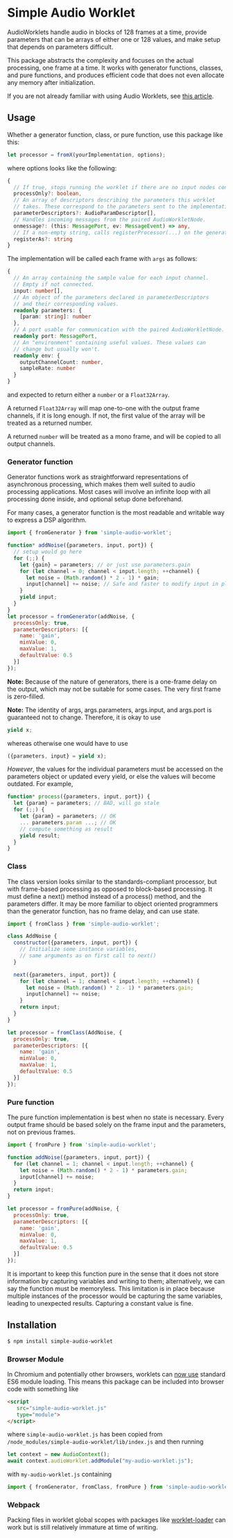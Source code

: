 # Simple Audio Worklet

AudioWorklets handle audio in blocks of 128 frames at a time,
provide parameters that can be arrays of either one or 128 values,
and make setup that depends on parameters difficult.

This package abstracts the complexity and focuses on the actual
processing, one frame at a time. It works with generator functions,
classes, and pure functions, and produces efficient code that does not
even allocate any memory after initialization.

If you are not already familiar with using Audio Worklets, see
[this article](https://developers.google.com/web/updates/2017/12/audio-worklet).


## Usage

Whether a generator function, class, or pure function, use this package
like this:

```javascript
let processor = fromX(yourImplementation, options);
```

where options looks like the following:

```typescript
{
  // If true, stops running the worklet if there are no input nodes connected.
  processOnly?: boolean,
  // An array of descriptors describing the parameters this worklet
  // takes. These correspond to the parameters sent to the implementation.
  parameterDescriptors?: AudioParamDescriptor[],
  // Handles incoming messages from the paired AudioWorkletNode.
  onmessage?: (this: MessagePort, ev: MessageEvent) => any,
  // If a non-empty string, calls registerProcessor(...) on the generated class.
  registerAs?: string
}
```

The implementation will be called each frame with `args` as follows:

```typescript
{
  // An array containing the sample value for each input channel.
  // Empty if not connected.
  input: number[],
  // An object of the parameters declared in parameterDescriptors
  // and their corresponding values.
  readonly parameters: {
    [param: string]: number
  },
  // A port usable for communication with the paired AudioWorkletNode.
  readonly port: MessagePort,
  // An "environment" containing useful values. These values can
  // change but usually won't.
  readonly env: {
    outputChannelCount: number,
    sampleRate: number
  }
}
```

and expected to return either a `number` or a `Float32Array`.

A returned `Float32Array` will map one-to-one with the output frame
channels, if it is long enough. If not, the first value of the array
will be treated as a returned number.

A returned `number` will be treated as a mono frame, and will
be copied to all output channels.

### Generator function
Generator functions work as straightforward representations of
asynchronous processing, which makes them well suited to audio
processing applications. Most cases will involve an infinite
loop with all processing done inside, and optional setup done
beforehand.

For many cases, a generator function is the most
readable and writable way to express a DSP algorithm.

```javascript
import { fromGenerator } from 'simple-audio-worklet';

function* addNoise({parameters, input, port}) {
  // setup would go here
  for (;;) {
    let {gain} = parameters; // or just use parameters.gain
    for (let channel = 0; channel < input.length; ++channel) {
      let noise = (Math.random() * 2 - 1) * gain;
      input[channel] += noise; // Safe and faster to modify input in place
    }
    yield input;
  }
}
let processor = fromGenerator(addNoise, {
  processOnly: true,
  parameterDescriptors: [{
    name: 'gain',
    minValue: 0,
    maxValue: 1,
    defaultValue: 0.5
  }]
});
```

**Note:** Because of the nature of generators, there is a one-frame delay on
the output, which may not be suitable for some cases. The very first
frame is zero-filled.

**Note:** The identity of args, args.parameters, args.input, and args.port is guaranteed
not to change. Therefore, it is okay to use
```javascript
yield x;
```
whereas otherwise one would have to use
```javascript
({parameters, input} = yield x);
```

*However*, the values for the individual parameters must be accessed on the parameters
object or updated every yield, or else the values will become outdated. For example,
```javascript
function* process({parameters, input, port}) {
  let {param} = parameters; // BAD, will go stale
  for (;;) {
    let {param} = parameters; // OK
    ... parameters.param ...; // OK
    // compute something as result
    yield result;
  }
}
```


### Class

The class version looks similar to the standards-compliant processor,
but with frame-based processing as opposed to block-based processing.
It must define a next() method instead of a process() method, and the
parameters differ. It may be more familiar to object oriented
programmers than the generator function, has no frame delay, and can
use state.

```javascript
import { fromClass } from 'simple-audio-worklet';

class AddNoise {
  constructor({parameters, input, port}) {
    // Initialize some instance variables,
    // same arguments as on first call to next()
  }

  next({parameters, input, port}) {
    for (let channel = 1; channel < input.length; ++channel) {
      let noise = (Math.random() * 2 - 1) * parameters.gain;
      input[channel] += noise;
    }
    return input;
  }
}

let processor = fromClass(AddNoise, {
  processOnly: true,
  parameterDescriptors: [{
    name: 'gain',
    minValue: 0,
    maxValue: 1,
    defaultValue: 0.5
  }]
});
```


### Pure function

The pure function implementation is best when no state is necessary.
Every output frame should be based solely on the frame input and the
parameters, not on previous frames.

```javascript
import { fromPure } from 'simple-audio-worklet';

function addNoise({parameters, input, port}) {
  for (let channel = 1; channel < input.length; ++channel) {
    let noise = (Math.random() * 2 - 1) * parameters.gain;
    input[channel] += noise;
  }
  return input;
}

let processor = fromPure(addNoise, {
  processOnly: true,
  parameterDescriptors: [{
    name: 'gain',
    minValue: 0,
    maxValue: 1,
    defaultValue: 0.5
  }]
});
```

It is important to keep this function pure in the sense that
it does not store information by capturing variables and writing
to them; alternatively, we can say the function must be memoryless.
This limitation is in place because multiple instances of the processor
would be capturing the same variables, leading to unexpected results.
Capturing a constant value is fine.

## Installation

```bash
$ npm install simple-audio-worklet
```

### Browser Module
In Chromium and potentially other browsers, worklets can
[now use](https://chromium-review.googlesource.com/c/chromium/src/+/627543)
standard ES6 module loading. This means this package can be included into
browser code with something like

```html
<script
   src="simple-audio-worklet.js"
   type="module">
</script>
```

where `simple-audio-worklet.js` has been copied from
`/node_modules/simple-audio-worklet/lib/index.js` and then running

```javascript
let context = new AudioContext();
await context.audioWorklet.addModule("my-audio-worklet.js");
```

with `my-audio-worklet.js` containing

```javascript
import { fromGenerator, fromClass, fromPure } from 'simple-audio-worklet';
```

### Webpack
Packing files in worklet global scopes with packages like
[worklet-loader](https://github.com/reklawnos/worklet-loader) can work
but is still relatively immature at time of writing.
